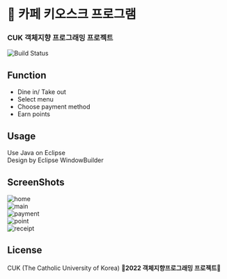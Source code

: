 # 🍰 카페 키오스크 프로그램
### CUK 객체지향 프로그래밍 프로젝트
![Build Status](https://img.shields.io/badge/-JAVA-F26D85)


## Function
- Dine in/ Take out
- Select menu
- Choose payment method
- Earn points

## Usage
Use Java on Eclipse <br>
Design by Eclipse WindowBuilder

## ScreenShots
![home](https://user-images.githubusercontent.com/73006274/173230761-b3e3cdaf-17f8-46df-9f5b-3091ef668f47.png)<br>
![main](https://user-images.githubusercontent.com/73006274/173230772-15ff18e9-6508-4d5d-bf58-c91fe6d7abb4.png)<br>
![payment](https://user-images.githubusercontent.com/73006274/173230773-cc067821-c88a-4ae8-8bda-d646bf85e3eb.png)<br>
![point](https://user-images.githubusercontent.com/73006274/173230775-188d57a5-c444-4790-8852-4260534b11df.png)<br>
![receipt](https://user-images.githubusercontent.com/73006274/173230777-d9b1ef2b-c63d-41c9-96e3-4e5baa718894.png)<br>

## License
CUK (The Catholic University of Korea)
**🤍2022 객체지향프로그래밍 프로젝트🤍**



